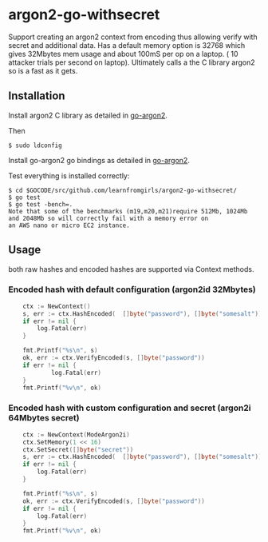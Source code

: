 # argon2-go-withsecret
Support creating an argon2 context from encoding thus allowing verify with secret and additional data.
Has a default memory option is 32768 which gives 32Mbytes mem usage and about 100mS per op on a laptop. ( 10 attacker trials per second on laptop).
Ultimately calls a the C library argon2 so is a fast as it gets.

## Installation

Install argon2 C library as detailed in
[go-argon2](https://github.com/tvdburgt/go-argon2).

Then
```
$ sudo ldconfig
```

Install go-argon2 go bindings as detailed in
[go-argon2](https://github.com/tvdburgt/go-argon2).

Test everything is installed correctly:

```
$ cd $GOCODE/src/github.com/learnfromgirls/argon2-go-withsecret/
$ go test
$ go test -bench=.
Note that some of the benchmarks (m19,m20,m21)require 512Mb, 1024Mb and 2048Mb so will correctly fail with a memory error on
an AWS nano or micro EC2 instance.
```

## Usage
both raw hashes and encoded hashes are supported via Context methods.

### Encoded hash with default configuration (argon2id 32Mbytes)

```go
    ctx := NewContext()
    s, err := ctx.HashEncoded(  []byte("password"), []byte("somesalt"))
    if err != nil {
    	log.Fatal(err)
    }

    fmt.Printf("%s\n", s)
    ok, err := ctx.VerifyEncoded(s, []byte("password"))
    if err != nil {
        	log.Fatal(err)
    }
    fmt.Printf("%v\n", ok)
```


### Encoded hash with custom configuration and secret (argon2i 64Mbytes secret)

```go
    ctx := NewContext(ModeArgon2i)
    ctx.SetMemory(1 << 16)
    ctx.SetSecret([]byte("secret"))
    s, err := ctx.HashEncoded(  []byte("password"), []byte("somesalt"))
    if err != nil {
    	log.Fatal(err)
    }

    fmt.Printf("%s\n", s)
    ok, err := ctx.VerifyEncoded(s, []byte("password"))
    if err != nil {
    	log.Fatal(err)
    }
    fmt.Printf("%v\n", ok)
```




